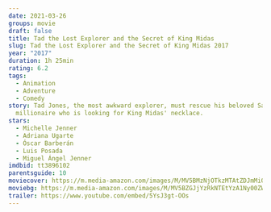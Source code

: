 ```yaml
---
date: 2021-03-26
groups: movie
draft: false
title: Tad the Lost Explorer and the Secret of King Midas
slug: Tad the Lost Explorer and the Secret of King Midas 2017
year: "2017"
duration: 1h 25min
rating: 6.2
tags:
  - Animation
  - Adventure
  - Comedy
story: Tad Jones, the most awkward explorer, must rescue his beloved Sara from a
  millionaire who is looking for King Midas' necklace.
stars:
  - Michelle Jenner
  - Adriana Ugarte
  - Óscar Barberán
  - Luis Posada
  - Miguel Ángel Jenner
imdbid: tt3896102
parentsguide: 10
moviecover: https://m.media-amazon.com/images/M/MV5BMzNjOTkzMTAtZDJmMi00Zjk3LWFjZDEtYzhlYjhkZGI5MjdiXkEyXkFqcGdeQXVyMzgxODM4NjM@._V1_FMjpg_UX810_.jpg
moviebg: https://m.media-amazon.com/images/M/MV5BZGJjYzRkNTEtYzA1Ny00ZWE3LTgwNjQtNjdkODg3MTM5MWFlXkEyXkFqcGdeQXVyOTc5MDI5NjE@._V1_FMjpg_UX1280_.jpg
trailer: https://www.youtube.com/embed/5YsJ3gt-OOs
---
```

